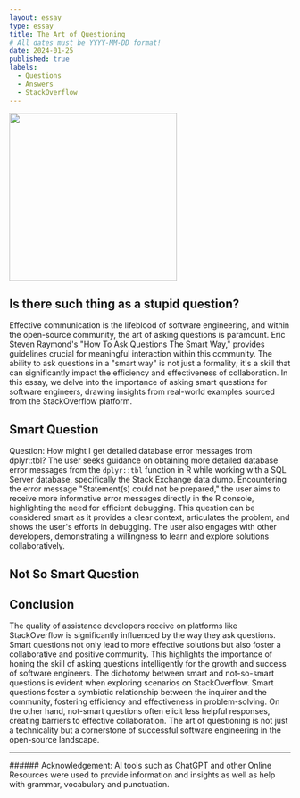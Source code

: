```yaml
---
layout: essay
type: essay
title: The Art of Questioning
# All dates must be YYYY-MM-DD format!
date: 2024-01-25
published: true
labels:
  - Questions
  - Answers
  - StackOverflow
---
```


<img width="300px" class="rounded float-start pe-4" src="https://imgs.xkcd.com/comics/good_code.png">

## Is there such thing as a stupid question?

Effective communication is the lifeblood of software engineering, and within the open-source community, the art of asking questions is paramount. Eric Steven Raymond's "How To Ask Questions The Smart Way," provides guidelines crucial for meaningful interaction within this community. The ability to ask questions in a "smart way" is not just a formality; it's a skill that can significantly impact the efficiency and effectiveness of collaboration. In this essay, we delve into the importance of asking smart questions for software engineers, drawing insights from real-world examples sourced from the StackOverflow platform.

## Smart Question
Question: How might I get detailed database error messages from dplyr::tbl?
The user seeks guidance on obtaining more detailed database error messages from the `dplyr::tbl` function in R while working with a SQL Server database, specifically the Stack Exchange data dump. Encountering the error message "Statement(s) could not be prepared," the user aims to receive more informative error messages directly in the R console, highlighting the need for efficient debugging. This question can be considered smart as it provides a clear context, articulates the problem, and shows the user's efforts in debugging. The user also engages with other developers, demonstrating a willingness to learn and explore solutions collaboratively.


## Not So Smart Question


## Conclusion
The quality of assistance developers receive on platforms like StackOverflow is significantly influenced by the way they ask questions. Smart questions not only lead to more effective solutions but also foster a collaborative and positive community. This highlights the importance of honing the skill of asking questions intelligently for the growth and success of software engineers. The dichotomy between smart and not-so-smart questions is evident when exploring scenarios on StackOverflow. Smart questions foster a symbiotic relationship between the inquirer and the community, fostering efficiency and effectiveness in problem-solving. On the other hand, not-smart questions often elicit less helpful responses, creating barriers to effective collaboration. The art of questioning is not just a technicality but a cornerstone of successful software engineering in the open-source landscape.

<hr>
###### Acknowledgement: AI tools such as ChatGPT and other Online Resources were used to provide information and insights as well as help with grammar, vocabulary and punctuation.
